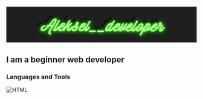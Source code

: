 ![Header](https://github.com/AlekseidDEV/AlekseidDEV/blob/main/assets/intro.png)

## I am a beginner web developer


### Languages ​​and Tools
![HTML](https://img.shields.io/badge/-HTML-1F1F1F?style=for-the-badge&logo=html)
<!--
**AlekseidDEV/AlekseidDEV** is a ✨ _special_ ✨ repository because its `README.md` (this file) appears on your GitHub profile.

Here are some ideas to get you started:

- 🔭 I’m currently working on ...
- 🌱 I’m currently learning ...
- 👯 I’m looking to collaborate on ...
- 🤔 I’m looking for help with ...
- 💬 Ask me about ...
- 📫 How to reach me: ...
- 😄 Pronouns: ...
- ⚡ Fun fact: ...
-->
